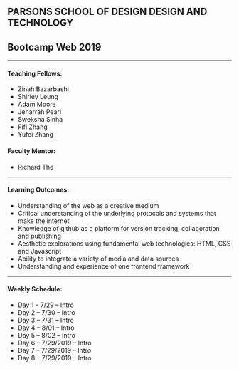 ## PARSONS SCHOOL OF DESIGN DESIGN AND TECHNOLOGY
## Bootcamp Web 2019

---
#### Teaching Fellows: 
* Zinah Bazarbashi
* Shirley Leung
* Adam Moore
* Jeharrah Pearl
* Sweksha Sinha
* Fifi Zhang
* Yufei Zhang

#### Faculty Mentor:
* Richard The

---
#### Learning Outcomes: 
* Understanding of the web as a creative medium
* Critical understanding of the underlying protocols and systems that make the internet
* Knowledge of github as a platform for version tracking, collaboration and publishing
* Aesthetic explorations using fundamental web technologies: HTML, CSS and Javascript
* Ability to integrate a variety of media and data sources
* Understanding and experience of one frontend framework
---

#### Weekly Schedule:
* Day 1 – 7/29 – Intro
* Day 2 – 7/30 – Intro
* Day 3 – 7/31 – Intro
* Day 4 – 8/01 – Intro
* Day 5 – 8/02 – Intro
* Day 6 – 7/29/2019 – Intro
* Day 7 – 7/29/2019 – Intro
* Day 8 – 7/29/2019 – Intro
